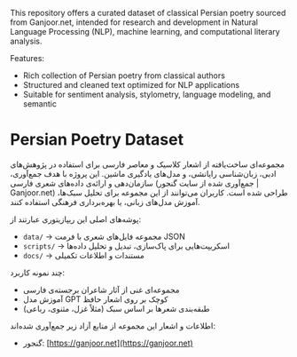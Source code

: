 This repository offers a curated dataset of classical Persian poetry sourced from Ganjoor.net, intended for research and development in Natural Language Processing (NLP), machine learning, and computational literary analysis.

Features:

- Rich collection of Persian poetry from classical authors
- Structured and cleaned text optimized for NLP applications
- Suitable for sentiment analysis, stylometry, language modeling, and semantic

# Persian Poetry Dataset

مجموعه‌ای ساخت‌یافته از اشعار کلاسیک و معاصر فارسی برای استفاده در پژوهش‌های ادبی، زبان‌شناسی رایانشی، و مدل‌های یادگیری ماشین.
این پروژه با هدف جمع‌آوری، سازمان‌دهی و ارائه‌ی داده‌های شعری فارسی (جمع‌آوری شده از سایت گنجور | Ganjoor.net) طراحی شده است. کاربران می‌توانند از این مجموعه برای تحلیل سبک‌ها، آموزش مدل‌های زبانی، یا بهره‌برداری فرهنگی استفاده کنند.

پوشه‌های اصلی این ریپازیتوری عبارتند از:

- `data/` → مجموعه فایل‌های شعری با فرمت JSON
- `scripts/` → اسکریپت‌هایی برای پاک‌سازی، تبدیل و تحلیل داده‌ها
- `docs/` → مستندات و اطلاعات تکمیلی



چند نمونه کاربرد:

- مجموعه‌ای غنی از آثار شاعران برجسته‌ی فارسی
- آموزش مدل GPT کوچک بر روی اشعار حافظ
- طبقه‌بندی شعرها بر اساس سبک (مثلاً غزل، مثنوی، رباعی)


اطلاعات و اشعار این مجموعه از منابع آزاد زیر جمع‌آوری شده‌اند:

- گنجور: [https://ganjoor.net](https://ganjoor.net)


